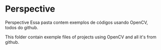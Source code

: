 # Perspective
Perspective
Essa pasta contem exemplos de códigos usando OpenCV, todos do github.

This folder contain exemple files of projects using OpenCV and all it's from github.